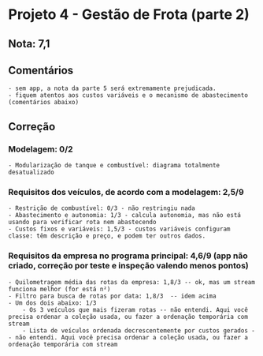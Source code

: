 # Projeto 4 - Gestão de Frota (parte 2)

## Nota: 7,1

## Comentários
	- sem app, a nota da parte 5 será extremamente prejudicada.
	- fiquem atentos aos custos variáveis e o mecanismo de abastecimento (comentários abaixo)
	
## Correção

### Modelagem: 0/2   
	- Modularização de tanque e combustível: diagrama totalmente desatualizado
	
### Requisitos dos veículos, de acordo com a modelagem: 2,5/9  
	- Restrição de combustível: 0/3 - não restringiu nada
	- Abastecimento e autonomia: 1/3 - calcula autonomia, mas não está usando para verificar rota nem abastecendo
	- Custos fixos e variáveis: 1,5/3 - custos variáveis configuram classe: têm descrição e preço, e podem ter outros dados.
	
	
### Requisitos da empresa no programa principal: 4,6/9 (app não criado, correção por teste e inspeção valendo menos pontos)
	- Quilometragem média das rotas da empresa: 1,8/3 -- ok, mas um stream funciona melhor (for está n²) 
	- Filtro para busca de rotas por data: 1,8/3  -- idem acima
	- Um dos dois abaixo: 1/3
		- Os 3 veículos que mais fizeram rotas -- não entendi. Aqui você precisa ordenar a coleção usada, ou fazer a ordenação temporária com stream
		- Lista de veículos ordenada decrescentemente por custos gerados -- não entendi. Aqui você precisa ordenar a coleção usada, ou fazer a ordenação temporária com stream

